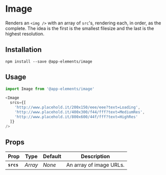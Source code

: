 # Image

Renders an `<img />` with an array of `src`'s, rendering each, in order, as the complete. The idea is the first is the smallest filesize and the last is the highest resolution.

## Installation

`npm install --save @app-elements/image`

## Usage

```javascript
import Image from '@app-elements/image'

<Image
  srcs={[
    'http://www.placehold.it/200x150/eee/eee?text=Loading',
    'http://www.placehold.it/400x300/f44/fff?text=MediumRes',
    'http://www.placehold.it/800x600/44f/fff?text=HighRes'
  ]}
/>
```

## Props

| Prop              | Type        | Default  | Description         |
|-------------------|-------------|----------|---------------------|
| **`srcs`**        | _Array_     | _None_   | An array of image URLs.
